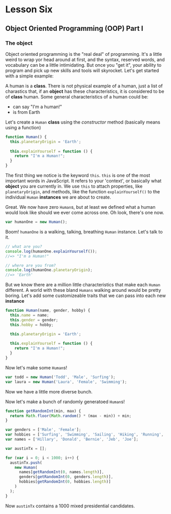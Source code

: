# Lesson Six
## Object Oriented Programming (OOP) Part I
### The object
Object oriented programming is the "real deal" of programming. It's a little weird to wrap yor head around at first, and the syntax, reserved words, and vocabulary can be a little intimidating. But once you "get it", your ability to program and pick up new skills and tools will skyrocket. Let's get started with a simple example:

A human is a **class**. There is not physical example of a human, just a list of charastics that, if an **object** has these characteristics, it is considered to be of **class** human. Some general characteristics of a human could be:
* can say "I'm a human!"
* is from Earth

Let's create a `Human` **class** using the _constructor_ method (basically means using a function)
```javascript
function Human() {
  this.planetaryOrigin = 'Earth';
  
  this.explainYourself = function () {
    return "I'm a Human!";
  }
}
```
The first thing we notice is the keyword `this`. `this` is one of the most important words in JavaScript. It refers to your 'context', or basically what **object** you are currently in. We use `this` to attach properties, like `planetaryOrigin`, and methods, like the function `explainYourself()` to the individual `Human` **instances** we are about to create.

Great. We now have zero `Human`s, but at least we defined what a human would look like should we ever come across one. Oh look, there's one now.
```javascript
var humanOne = new Human();
```
Boom! `humanOne` is a walking, talking, breathing `Human` instance. Let's talk to it.
```javascript
// what are you?
console.log(humanOne.explainYourself());
//=> "I'm a Human!"

// where are you from?
console.log(humanOne.planetaryOrigin);
//=> 'Earth'
```

But we know there are a million little characteristics that make each `Human` different. A world with these bland `Humans` walking around would be pretty boring. Let's add some customizeable traits that we can pass into each new **instance**
```javascript
function Human(name, gender, hobby) {
  this.name = name;
  this.gender = gender;
  this.hobby = hobby;

  this.planetaryOrigin = 'Earth';
  
  this.explainYourself = function () {
    return "I'm a Human!";
  }
}
```

Now let's make some `Human`s!
```javascript
var todd = new Human('Todd', 'Male', 'Surfing');
var laura = new Human('Laura', 'Female', 'Swimming');
```

Now we have a little more diverse bunch.

Now let's make a bunch of randomly generatoed `Human`s!
```javascript
function getRandomInt(min, max) {
  return Math.floor(Math.random() * (max - min)) + min;
}

var genders = ['Male', 'Female'];
var hobbies = ['Surfing', 'Swimming', 'Sailing', 'Hiking', 'Running', 'Jumping', 'Reading', 'Sleeping'];
var names = ['Hillary', 'Donald', 'Bernie', 'Jeb', 'Joe'];

var austinTx = [];

for (var i = 0; i < 1000; i++) {
  austinTx.push(
    new Human(
      names[getRandomInt(0, names.length)],
      genders[getRandomInt(0, genders.length)],
      hobbies[getRandomInt(0, hobbies.length)]
    )
  );
}
```
Now `austinTx` contains a 1000 mixed presidential candidates.

